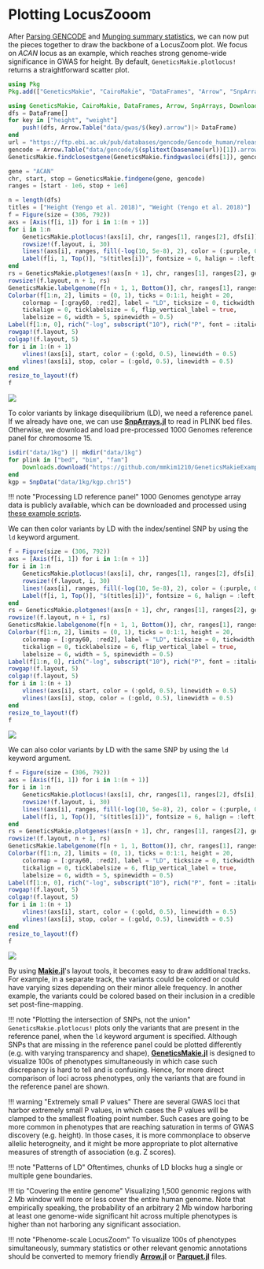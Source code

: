 # Plotting LocusZooom

After [Parsing GENCODE](@ref) and [Munging summary statistics](@ref),
we can now put the pieces together to draw the backbone of a LocusZoom plot. 
We focus on _ACAN_ locus as an example, which reaches strong genome-wide significance
in GWAS for height. By default, `GeneticsMakie.plotlocus!` returns a straightforward scatter plot.

```julia
using Pkg
Pkg.add(["GeneticsMakie", "CairoMakie", "DataFrames", "Arrow", "SnpArrays"])
```

```julia
using GeneticsMakie, CairoMakie, DataFrames, Arrow, SnpArrays, Downloads
dfs = DataFrame[]
for key in ["height", "weight"]
    push!(dfs, Arrow.Table("data/gwas/$(key).arrow")|> DataFrame)
end
url = "https://ftp.ebi.ac.uk/pub/databases/gencode/Gencode_human/release_39/GRCh37_mapping/gencode.v39lift37.annotation.gtf.gz"
gencode = Arrow.Table("data/gencode/$(splitext(basename(url))[1]).arrow")|> DataFrame
GeneticsMakie.findclosestgene(GeneticsMakie.findgwasloci(dfs[1]), gencode)
```

```julia
gene = "ACAN"
chr, start, stop = GeneticsMakie.findgene(gene, gencode)
ranges = [start - 1e6, stop + 1e6]

n = length(dfs)
titles = ["Height (Yengo et al. 2018)", "Weight (Yengo et al. 2018)"]
f = Figure(size = (306, 792))
axs = [Axis(f[i, 1]) for i in 1:(n + 1)]
for i in 1:n
    GeneticsMakie.plotlocus!(axs[i], chr, ranges[1], ranges[2], dfs[i])
    rowsize!(f.layout, i, 30)
    lines!(axs[i], ranges, fill(-log(10, 5e-8), 2), color = (:purple, 0.5), linewidth = 0.5)
    Label(f[i, 1, Top()], "$(titles[i])", fontsize = 6, halign = :left, padding = (7.5, 0, -5, 0))
end
rs = GeneticsMakie.plotgenes!(axs[n + 1], chr, ranges[1], ranges[2], gencode; height = 0.1)
rowsize!(f.layout, n + 1, rs)
GeneticsMakie.labelgenome(f[n + 1, 1, Bottom()], chr, ranges[1], ranges[2])
Colorbar(f[1:n, 2], limits = (0, 1), ticks = 0:1:1, height = 20,
    colormap = [:gray60, :red2], label = "LD", ticksize = 0, tickwidth = 0,
    tickalign = 0, ticklabelsize = 6, flip_vertical_label = true,
    labelsize = 6, width = 5, spinewidth = 0.5)
Label(f[1:n, 0], rich("-log", subscript("10"), rich("P", font = :italic)), fontsize = 6, rotation = pi / 2)
rowgap!(f.layout, 5)
colgap!(f.layout, 5)
for i in 1:(n + 1)
    vlines!(axs[i], start, color = (:gold, 0.5), linewidth = 0.5)
    vlines!(axs[i], stop, color = (:gold, 0.5), linewidth = 0.5)
end
resize_to_layout!(f)
f
```
![](../figs/ACAN-locuszoom.png)

To color variants by linkage disequilibrium (LD), we need a reference panel. If we already have
one, we can use [__SnpArrays.jl__](https://openmendel.github.io/SnpArrays.jl/latest/) to
read in PLINK bed files. Otherwise, we download and load pre-processed 1000 Genomes reference panel for chromosome 15.

```julia
isdir("data/1kg") || mkdir("data/1kg")
for plink in ["bed", "bim", "fam"]
    Downloads.download("https://github.com/mmkim1210/GeneticsMakieExamples/raw/master/data/kgp.chr15.$(plink)", "data/1kg/kgp.chr15.$(plink)")
end
kgp = SnpData("data/1kg/kgp.chr15")
```

!!! note "Processing LD reference panel"
    1000 Genomes genotype array data is publicly available, which can be downloaded and processed using [these example scripts](https://github.com/mmkim1210/1kg).

We can then color variants by LD with the index/sentinel SNP by using the `ld` keyword argument.

```julia
f = Figure(size = (306, 792))
axs = [Axis(f[i, 1]) for i in 1:(n + 1)]
for i in 1:n
    GeneticsMakie.plotlocus!(axs[i], chr, ranges[1], ranges[2], dfs[i]; ld = kgp)
    rowsize!(f.layout, i, 30)
    lines!(axs[i], ranges, fill(-log(10, 5e-8), 2), color = (:purple, 0.5), linewidth = 0.5)
    Label(f[i, 1, Top()], "$(titles[i])", fontsize = 6, halign = :left, padding = (7.5, 0, -5, 0))
end
rs = GeneticsMakie.plotgenes!(axs[n + 1], chr, ranges[1], ranges[2], gencode; height = 0.1)
rowsize!(f.layout, n + 1, rs)
GeneticsMakie.labelgenome(f[n + 1, 1, Bottom()], chr, ranges[1], ranges[2])
Colorbar(f[1:n, 2], limits = (0, 1), ticks = 0:1:1, height = 20,
    colormap = [:gray60, :red2], label = "LD", ticksize = 0, tickwidth = 0,
    tickalign = 0, ticklabelsize = 6, flip_vertical_label = true,
    labelsize = 6, width = 5, spinewidth = 0.5)
Label(f[1:n, 0], rich("-log", subscript("10"), rich("P", font = :italic)), fontsize = 6, rotation = pi / 2)
rowgap!(f.layout, 5)
colgap!(f.layout, 5)
for i in 1:(n + 1)
    vlines!(axs[i], start, color = (:gold, 0.5), linewidth = 0.5)
    vlines!(axs[i], stop, color = (:gold, 0.5), linewidth = 0.5)
end
resize_to_layout!(f)
f
```
![](../figs/ACAN-locuszoom-ld.png)

We can also color variants by LD with the same SNP by using the `ld` keyword argument.

```julia
f = Figure(size = (306, 792))
axs = [Axis(f[i, 1]) for i in 1:(n + 1)]
for i in 1:n
    GeneticsMakie.plotlocus!(axs[i], chr, ranges[1], ranges[2], dfs[i]; ld = (kgp, ("15", 89395626)))
    rowsize!(f.layout, i, 30)
    lines!(axs[i], ranges, fill(-log(10, 5e-8), 2), color = (:purple, 0.5), linewidth = 0.5)
    Label(f[i, 1, Top()], "$(titles[i])", fontsize = 6, halign = :left, padding = (7.5, 0, -5, 0))
end
rs = GeneticsMakie.plotgenes!(axs[n + 1], chr, ranges[1], ranges[2], gencode; height = 0.1)
rowsize!(f.layout, n + 1, rs)
GeneticsMakie.labelgenome(f[n + 1, 1, Bottom()], chr, ranges[1], ranges[2])
Colorbar(f[1:n, 2], limits = (0, 1), ticks = 0:1:1, height = 20,
    colormap = [:gray60, :red2], label = "LD", ticksize = 0, tickwidth = 0,
    tickalign = 0, ticklabelsize = 6, flip_vertical_label = true,
    labelsize = 6, width = 5, spinewidth = 0.5)
Label(f[1:n, 0], rich("-log", subscript("10"), rich("P", font = :italic)), fontsize = 6, rotation = pi / 2)
rowgap!(f.layout, 5)
colgap!(f.layout, 5)
for i in 1:(n + 1)
    vlines!(axs[i], start, color = (:gold, 0.5), linewidth = 0.5)
    vlines!(axs[i], stop, color = (:gold, 0.5), linewidth = 0.5)
end
resize_to_layout!(f)
f
```
![](../figs/ACAN-locuszoom-ld-snp.png)

By using [__Makie.jl__](https://makie.juliaplots.org/stable/)'s layout tools, 
it becomes easy to draw additional tracks. For example, in a separate track, 
the variants could be colored or could have varying sizes depending on their minor allele frequency. 
In another example, the variants could be colored based on their inclusion in a 
credible set post-fine-mapping.

!!! note "Plotting the intersection of SNPs, not the union"
    `GeneticsMakie.plotlocus!` plots only the variants that are present in the reference panel, 
    when the `ld` keyword argument is specified. Although SNPs that are missing in the
    reference panel could be plotted differently (e.g. with varying transparency and shape),
    [__GeneticsMakie.jl__](https://github.com/mmkim1210/GeneticsMakie.jl) is designed to
    visualize 100s of phenotypes simultaneously in which case such discrepancy is hard to tell and 
    is confusing. Hence, for more direct comparison of loci across phenotypes, 
    only the variants that are found in the reference panel are shown.

!!! warning "Extremely small P values"
    There are several GWAS loci that harbor extremely small P values, in which cases
    the P values will be clamped to the smallest floating point number.
    Such cases are going to be more common in phenotypes that are reaching saturation
    in terms of GWAS discovery (e.g. height). In those cases, it is more commonplace to
    observe allelic heterogneity, and it might be more appropriate to
    plot alternative measures of strength of association (e.g. Z scores).

!!! note "Patterns of LD"
    Oftentimes, chunks of LD blocks hug a single or multiple gene boundaries.

!!! tip "Covering the entire genome"
    Visualizing 1,500 genomic regions with 2 Mb window will more or less cover the
    entire human genome. Note that empirically speaking, the probability of an arbitrary 2 Mb window 
    harboring at least one genome-wide significant hit across multiple phenotypes is 
    higher than not harboring any significant association.

!!! note "Phenome-scale LocusZoom"
    To visualize 100s of phenotypes simultaneously, summary statistics or other
    relevant genomic annotations should be converted to memory friendly 
    [__Arrow.jl__](https://github.com/apache/arrow-julia) or 
    [__Parquet.jl__](https://github.com/JuliaIO/Parquet.jl) files.